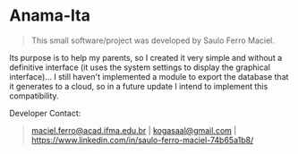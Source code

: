 # Anama-Ita

>This small software/project was developed by Saulo Ferro Maciel.

Its purpose is to help my parents, so I created it very simple and without a definitive interface (it uses the system settings to display the graphical interface)... I still haven't implemented a module to export the database that it generates to a cloud, so in a future update I intend to implement this compatibility.

Developer Contact:
>maciel.ferro@acad.ifma.edu.br | 
>kogasaal@gmail.com | 
>https://www.linkedin.com/in/saulo-ferro-maciel-74b65a1b8/
